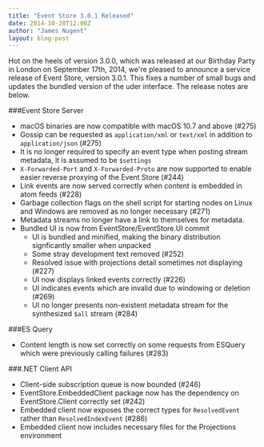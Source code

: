 ```yaml
---
title: "Event Store 3.0.1 Released"
date: 2014-10-28T12:00Z
author: "James Nugent"
layout: blog-post
---
```


Hot on the heels of version 3.0.0, which was released at our Birthday Party in London on September 17th, 2014, we're pleased to announce a service release of Event Store, version 3.0.1. This fixes a number of small bugs and updates the bundled version of the uder interface. The release notes are below.

###Event Store Server

- macOS binaries are now compatible with macOS 10.7 and above (#275)
- Gossip can be requested as `application/xml` or `text/xml` in addition to `application/json` (#275)
- It is no longer required to specify an event type when posting stream metadata, it is assumed to be `$settings`
- `X-Forwarded-Port` and `X-Forwarded-Proto` are now supported to enable easier reverse proxying of the Event Store (#244)
- Link events are now served correctly when content is embedded in atom feeds (#228)
- Garbage collection flags on the shell script for starting nodes on Linux and Windows are removed as no longer necessary (#271)
- Metadata streams no longer have a link to themselves for metadata.
- Bundled UI is now from EventStore/EventStore.UI commit
    - UI is bundled and minified, making the binary distribution signficantly smaller when unpacked
    - Some stray development text removed (#252)
    - Resolved issue with projections detail sometimes not displaying (#227)
    - UI now displays linked events correctly (#226)
    - UI indicates events which are invalid due to windowing or deletion (#269)
    - UI no longer presents non-existent metadata stream for the synthesized `$all` stream (#284)

###ES Query

- Content length is now set correctly on some requests from ESQuery which were previously calling failures (#283)

###.NET Client API

- Client-side subscription queue is now bounded (#246)
- EventStore.EmbeddedClient package now has the dependency on EventStore.Client correctly set (#242)
- Embedded client now exposes the correct types for `ResolvedEvent` rather than `ResolvedIndexEvent` (#286)
- Embedded client now includes necessary files for the Projections environment
